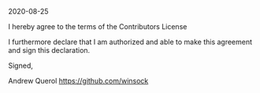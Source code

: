 2020-08-25

I hereby agree to the terms of the Contributors License

I furthermore declare that I am authorized and able to make this
agreement and sign this declaration.

Signed,

Andrew Querol
https://github.com/winsock

